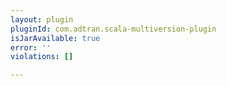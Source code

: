 ```yaml
---
layout: plugin
pluginId: com.adtran.scala-multiversion-plugin
isJarAvailable: true
error: ''
violations: []

---
```

